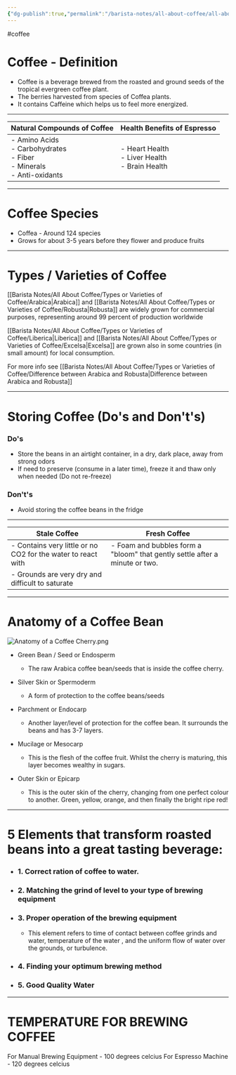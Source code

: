 ```yaml
---
{"dg-publish":true,"permalink":"/barista-notes/all-about-coffee/all-about-coffee-things-to-remember/","noteIcon":""}
---
```



#coffee 

# Coffee - Definition
- Coffee is a beverage brewed from the roasted and ground seeds of the tropical evergreen coffee plant.
- The berries harvested from species of Coffea plants.
- It contains Caffeine which helps us to feel more energized. 
---

| Natural Compounds of Coffee                                                    | Health Benefits of Espresso                          |
| ------------------------------------------------------------------------------ | ---------------------------------------------------- |
| - Amino Acids<br>- Carbohydrates <br>- Fiber <br>- Minerals<br>- Anti-oxidants | - Heart Health <br>- Liver Health <br>- Brain Health |

---
# Coffee Species

- Coffea - Around 124 species 
- Grows for about  3-5 years before they flower and produce fruits

---
# Types / Varieties of Coffee

[[Barista Notes/All About Coffee/Types or Varieties of Coffee/Arabica\|Arabica]] and [[Barista Notes/All About Coffee/Types or Varieties of Coffee/Robusta\|Robusta]] are widely grown for commercial purposes, representing around 99 percent of production worldwide

[[Barista Notes/All About Coffee/Types or Varieties of Coffee/Liberica\|Liberica]] and [[Barista Notes/All About Coffee/Types or Varieties of Coffee/Excelsa\|Excelsa]] are grown also in some countries (in small amount) for local consumption.

For more info see [[Barista Notes/All About Coffee/Types or Varieties of Coffee/Difference between Arabica and Robusta\|Difference between Arabica and Robusta]]

---
# Storing Coffee (Do's and Don't's)

### Do's 
- Store the beans in an airtight container, in a dry, dark place, away from strong odors
- If need to preserve (consume in a later time), freeze it and thaw only when needed (Do not re-freeze)
### Don't's
- Avoid storing the coffee beans in the fridge

---

| Stale Coffee                                                 | Fresh Coffee                                                                |
| ------------------------------------------------------------ | --------------------------------------------------------------------------- |
| - Contains very little or no CO2 for the water to react with | - Foam and bubbles form a "bloom" that gently settle after a minute or two. |
| - Grounds are very dry and difficult to saturate             |                                                                             |

---
# Anatomy of a Coffee Bean

![Anatomy of a Coffee Cherry.png](/img/user/Barista%20tools%20and%20equipment/Images%20&%20Canvas/Anatomy%20of%20a%20Coffee%20Cherry.png)

- Green Bean / Seed or Endosperm 
	-  The raw Arabica coffee bean/seeds that is inside the coffee cherry.
	
- Silver Skin or Spermoderm
	- A form of protection to the coffee beans/seeds
	
- Parchment or Endocarp
	- Another layer/level of protection  for the coffee bean. It surrounds the beans and has 3-7 layers.
	
- Mucilage or Mesocarp
	- This is the flesh of the coffee fruit. Whilst the cherry is maturing, this layer becomes wealthy in sugars.
	
- Outer Skin or Epicarp
	- This is the outer skin of the cherry, changing from one perfect colour to another. Green, yellow, orange, and then finally the bright ripe red!

---
# 5 Elements that transform roasted beans into a great tasting beverage:

- ### 1. Correct ration of coffee to water.
- ### 2. Matching the grind of level to your type of brewing equipment
- ### 3. Proper operation of the brewing equipment
	- This element refers to time of contact between coffee grinds and water, temperature of the water , and the uniform flow of water over the grounds, or turbulence.
- ### 4. Finding your optimum brewing method
- ### 5. Good Quality Water

---
# TEMPERATURE FOR BREWING COFFEE

For Manual Brewing Equipment - 100 degrees celcius
For Espresso Machine - 120 degrees celcius